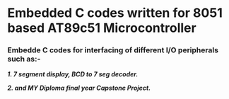 # Embedded C codes written for 8051 based AT89c51 Microcontroller

### Embedde C codes for interfacing of different I/O peripherals such as:-

***1. 7 segment display, BCD to 7 seg decoder.***

***2. and MY Diploma final year Capstone Project.***
